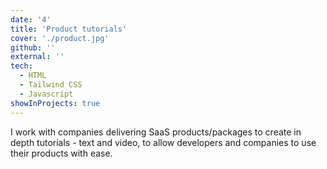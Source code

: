 ```yaml
---
date: '4'
title: 'Product tutorials'
cover: './product.jpg'
github: ''
external: ''
tech:
  - HTML
  - Tailwind CSS
  - Javascript
showInProjects: true
---
```


I work with companies delivering SaaS products/packages to create in depth tutorials - text and video, to allow developers and companies to use their products with ease.
